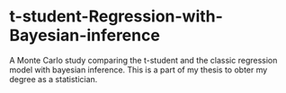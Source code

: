 # t-student-Regression-with-Bayesian-inference
A Monte Carlo study comparing the t-student and the classic regression model with bayesian inference.
This is a part of my thesis to obter my degree as a statistician.
